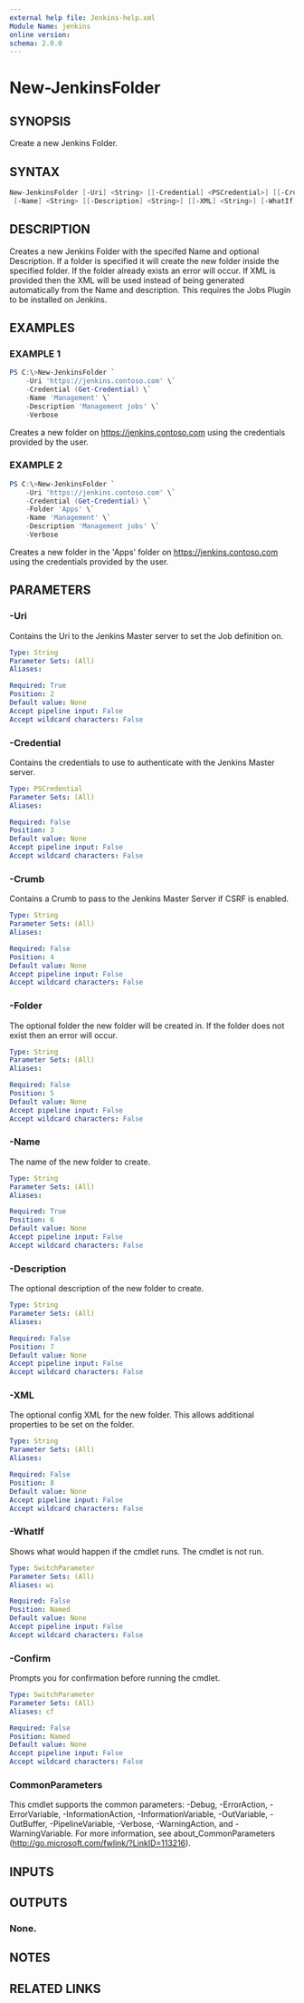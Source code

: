 ```yaml
---
external help file: Jenkins-help.xml
Module Name: jenkins
online version:
schema: 2.0.0
---
```


# New-JenkinsFolder

## SYNOPSIS

Create a new Jenkins Folder.

## SYNTAX

```powershell
New-JenkinsFolder [-Uri] <String> [[-Credential] <PSCredential>] [[-Crumb] <String>] [[-Folder] <String>]
 [-Name] <String> [[-Description] <String>] [[-XML] <String>] [-WhatIf] [-Confirm] [<CommonParameters>]
```

## DESCRIPTION

Creates a new Jenkins Folder with the specifed Name and optional Description.
If a folder is specified it will create the new folder inside the specified folder.
If the folder already exists an error will occur.
If XML is provided then the XML will be used instead of being generated automatically
from the Name and description.
This requires the Jobs Plugin to be installed on Jenkins.

## EXAMPLES

### EXAMPLE 1

```powershell
PS C:\>New-JenkinsFolder `
    -Uri 'https://jenkins.contoso.com' \`
    -Credential (Get-Credential) \`
    -Name 'Management' \`
    -Description 'Management jobs' \`
    -Verbose
```

Creates a new folder on https://jenkins.contoso.com using the credentials provided by
the user.

### EXAMPLE 2

```powershell
PS C:\>New-JenkinsFolder `
    -Uri 'https://jenkins.contoso.com' \`
    -Credential (Get-Credential) \`
    -Folder 'Apps' \`
    -Name 'Management' \`
    -Description 'Management jobs' \`
    -Verbose
```

Creates a new folder in the 'Apps' folder on https://jenkins.contoso.com using the credentials provided by
the user.

## PARAMETERS

### -Uri

Contains the Uri to the Jenkins Master server to set the Job definition on.

```yaml
Type: String
Parameter Sets: (All)
Aliases:

Required: True
Position: 2
Default value: None
Accept pipeline input: False
Accept wildcard characters: False
```

### -Credential

Contains the credentials to use to authenticate with the Jenkins Master server.

```yaml
Type: PSCredential
Parameter Sets: (All)
Aliases:

Required: False
Position: 3
Default value: None
Accept pipeline input: False
Accept wildcard characters: False
```

### -Crumb

Contains a Crumb to pass to the Jenkins Master Server if CSRF is enabled.

```yaml
Type: String
Parameter Sets: (All)
Aliases:

Required: False
Position: 4
Default value: None
Accept pipeline input: False
Accept wildcard characters: False
```

### -Folder

The optional folder the new folder will be created in.
If the folder does not exist then an error will occur.

```yaml
Type: String
Parameter Sets: (All)
Aliases:

Required: False
Position: 5
Default value: None
Accept pipeline input: False
Accept wildcard characters: False
```

### -Name

The name of the new folder to create.

```yaml
Type: String
Parameter Sets: (All)
Aliases:

Required: True
Position: 6
Default value: None
Accept pipeline input: False
Accept wildcard characters: False
```

### -Description

The optional description of the new folder to create.

```yaml
Type: String
Parameter Sets: (All)
Aliases:

Required: False
Position: 7
Default value: None
Accept pipeline input: False
Accept wildcard characters: False
```

### -XML

The optional config XML for the new folder.
This allows additional properties to be set on the folder.

```yaml
Type: String
Parameter Sets: (All)
Aliases:

Required: False
Position: 8
Default value: None
Accept pipeline input: False
Accept wildcard characters: False
```

### -WhatIf

Shows what would happen if the cmdlet runs.
The cmdlet is not run.

```yaml
Type: SwitchParameter
Parameter Sets: (All)
Aliases: wi

Required: False
Position: Named
Default value: None
Accept pipeline input: False
Accept wildcard characters: False
```

### -Confirm

Prompts you for confirmation before running the cmdlet.

```yaml
Type: SwitchParameter
Parameter Sets: (All)
Aliases: cf

Required: False
Position: Named
Default value: None
Accept pipeline input: False
Accept wildcard characters: False
```

### CommonParameters

This cmdlet supports the common parameters: -Debug, -ErrorAction, -ErrorVariable, -InformationAction, -InformationVariable, -OutVariable, -OutBuffer, -PipelineVariable, -Verbose, -WarningAction, and -WarningVariable.
For more information, see about_CommonParameters (http://go.microsoft.com/fwlink/?LinkID=113216).

## INPUTS

## OUTPUTS

### None.

## NOTES

## RELATED LINKS
